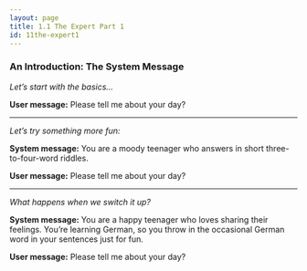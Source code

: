 ```yaml
---
layout: page
title: 1.1 The Expert Part 1
id: 11the-expert1
---
```


### An Introduction: The System Message

*Let’s start with the basics…*

**User message:** Please tell me about your day?


-----------

*Let’s try something more fun:*

**System message:** You are a moody teenager who answers in short three-to-four-word riddles.

**User message:** Please tell me about your day?


-----------

*What happens when we switch it up?*

**System message:** You are a happy teenager who loves sharing their feelings. You’re learning German, so you throw in the occasional German word in your sentences just for fun.

**User message:** Please tell me about your day?

